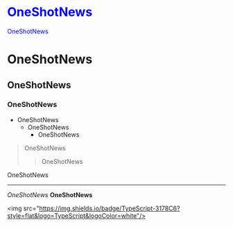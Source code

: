 # <span style="color:blue">OneShotNews</span>
<span style="color:blue">OneShotNews</span>
# OneShotNews
## OneShotNews
### OneShotNews
* OneShotNews
  + OneShotNews
    - OneShotNews

> OneShotNews
>> OneShotNews

  OneShotNews

<hr/>

_OneShotNews_
__OneShotNews__

<img src="https://img.shields.io/badge/TypeScript-3178C6?style=flat&logo=TypeScript&logoColor=white"/>
<img scr="https://search.pstatic.net/common/?src=http%3A%2F%2Fblogfiles.naver.net%2FMjAyMjA2MTVfMTgw%2FMDAxNjU1MjgwMDMyMDY0.p0eWnBNLx6LeHWJdC_iihoAEWp8-etymcbOCis3q9fkg.nUF_inbCf17rTyYcRe8S9Eu3TrM3igUnoBrd705YWscg.JPEG.anstn0708%2F5033b98a4ba111711ef5b997e6869590bb3ea106.jpg&type=a340"/>
